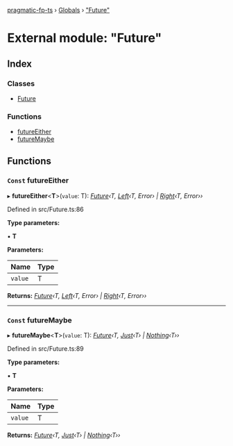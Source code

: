 [pragmatic-fp-ts](../README.md) › [Globals](../globals.md) › ["Future"](_future_.md)

# External module: "Future"

## Index

### Classes

* [Future](../classes/_future_.future.md)

### Functions

* [futureEither](_future_.md#const-futureeither)
* [futureMaybe](_future_.md#const-futuremaybe)

## Functions

### `Const` futureEither

▸ **futureEither**<**T**>(`value`: T): *[Future](../classes/_future_.future.md)‹T, [Left](../classes/_either_.left.md)‹T, Error› | [Right](../classes/_either_.right.md)‹T, Error››*

Defined in src/Future.ts:86

**Type parameters:**

▪ **T**

**Parameters:**

Name | Type |
------ | ------ |
`value` | T |

**Returns:** *[Future](../classes/_future_.future.md)‹T, [Left](../classes/_either_.left.md)‹T, Error› | [Right](../classes/_either_.right.md)‹T, Error››*

___

### `Const` futureMaybe

▸ **futureMaybe**<**T**>(`value`: T): *[Future](../classes/_future_.future.md)‹T, [Just](../classes/_maybe_.just.md)‹T› | [Nothing](../classes/_maybe_.nothing.md)‹T››*

Defined in src/Future.ts:89

**Type parameters:**

▪ **T**

**Parameters:**

Name | Type |
------ | ------ |
`value` | T |

**Returns:** *[Future](../classes/_future_.future.md)‹T, [Just](../classes/_maybe_.just.md)‹T› | [Nothing](../classes/_maybe_.nothing.md)‹T››*

